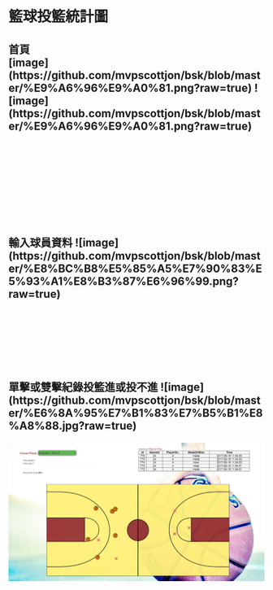 <h1>籃球投籃統計圖
<br>
<h2>首頁<br>
[image](https://github.com/mvpscottjon/bsk/blob/master/%E9%A6%96%E9%A0%81.png?raw=true)
![image](https://github.com/mvpscottjon/bsk/blob/master/%E9%A6%96%E9%A0%81.png?raw=true)


<br><br><br><br><br><br>
<h2>輸入球員資料
![image](https://github.com/mvpscottjon/bsk/blob/master/%E8%BC%B8%E5%85%A5%E7%90%83%E5%93%A1%E8%B3%87%E6%96%99.png?raw=true)
<br><br><br><br><br><br>
<h2>單擊或雙擊紀錄投籃進或投不進
![image](https://github.com/mvpscottjon/bsk/blob/master/%E6%8A%95%E7%B1%83%E7%B5%B1%E8%A8%88.jpg?raw=true)


![image](https://github.com/mvpscottjon/bsk/blob/master/%E6%8A%95%E7%B1%83%E7%B5%B1%E8%A8%88.jpg?raw=true)
